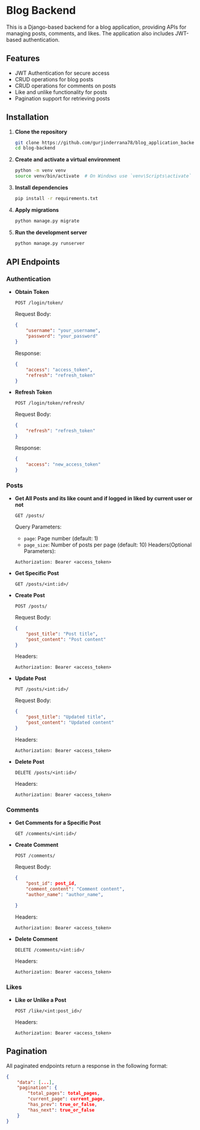 # Blog Backend

This is a Django-based backend for a blog application, providing APIs for managing posts, comments, and likes. The application also includes JWT-based authentication.

## Features

- JWT Authentication for secure access
- CRUD operations for blog posts
- CRUD operations for comments on posts
- Like and unlike functionality for posts
- Pagination support for retrieving posts

## Installation

1. **Clone the repository**
    ```sh
    git clone https://github.com/gurjinderrana78/blog_application_backend.git
    cd blog-backend
    ```

2. **Create and activate a virtual environment**
    ```sh
    python -m venv venv
    source venv/bin/activate  # On Windows use `venv\Scripts\activate`
    ```

3. **Install dependencies**
    ```sh
    pip install -r requirements.txt
    ```

4. **Apply migrations**
    ```sh
    python manage.py migrate
    ```

5. **Run the development server**
    ```sh
    python manage.py runserver
    ```

## API Endpoints

### Authentication
- **Obtain Token**
    ```
    POST /login/token/
    ```
    Request Body:
    ```json
    {
        "username": "your_username",
        "password": "your_password"
    }
    ```
    Response:
    ```json
    {
        "access": "access_token",
        "refresh": "refresh_token"
    }
    ```

- **Refresh Token**
    ```
    POST /login/token/refresh/
    ```
    Request Body:
    ```json
    {
        "refresh": "refresh_token"
    }
    ```
    Response:
    ```json
    {
        "access": "new_access_token"
    }
    ```

### Posts
- **Get All Posts and its like count and if logged in liked by current user or not**
    ```
    GET /posts/
    ```
    Query Parameters:
    - `page`: Page number (default: 1)
    - `page_size`: Number of posts per page (default: 10)
    Headers(Optional Parameters):
    ```http
    Authorization: Bearer <access_token>
    ```

- **Get Specific Post**
    ```
    GET /posts/<int:id>/
    ```

- **Create Post**
    ```
    POST /posts/
    ```
    Request Body:
    ```json
    {
        "post_title": "Post title",
        "post_content": "Post content"
    }
    ```
    Headers:
    ```http
    Authorization: Bearer <access_token>
    ```

- **Update Post**
    ```
    PUT /posts/<int:id>/
    ```
    Request Body:
    ```json
    {
        "post_title": "Updated title",
        "post_content": "Updated content"
    }
    ```
    Headers:
    ```http
    Authorization: Bearer <access_token>
    ```

- **Delete Post**
    ```
    DELETE /posts/<int:id>/
    ```
    Headers:
    ```http
    Authorization: Bearer <access_token>
    ```

### Comments
- **Get Comments for a Specific Post**
    ```
    GET /comments/<int:id>/
    ```

- **Create Comment**
    ```
    POST /comments/
    ```
    Request Body:
    ```json
    {
        "post_id": post_id,
        "comment_content": "Comment content",
        "author_name": "author_name",

    }
    ```
    Headers:
    ```http
    Authorization: Bearer <access_token>
    ```

- **Delete Comment**
    ```
    DELETE /comments/<int:id>/
    ```
    Headers:
    ```http
    Authorization: Bearer <access_token>
    ```

### Likes
- **Like or Unlike a Post**
    ```
    POST /like/<int:post_id>/
    ```
    Headers:
    ```http
    Authorization: Bearer <access_token>
    ```

## Pagination

All paginated endpoints return a response in the following format:
```json
{
    "data": [...],
    "pagination": {
        "total_pages": total_pages,
        "current_page": current_page,
        "has_prev": true_or_false,
        "has_next": true_or_false
    }
}
